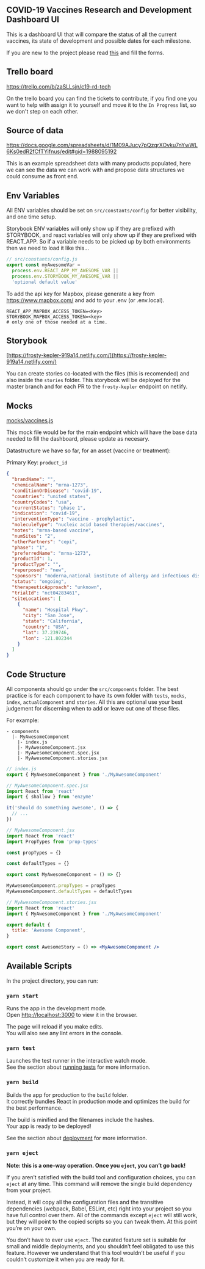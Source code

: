 ## COVID-19 Vaccines Research and Development Dashboard UI

This is a dashboard UI that will compare the status of all the current vaccines, its state of development and possible dates for each milestone.

If you are new to the project please read [this](https://docs.google.com/document/d/1LHECCE-MHXc-oz3uzq4xChw0jrEKeGKIO-92n_c7e4M/edit) and fill the forms.

## Trello board

https://trello.com/b/zaSLLsjn/c19-rd-tech

On the trello board you can find the tickets to contribute, if you find one you want to help with assign it to yourself and move it to the `In Progress` list, so we don't step on each other.

## Source of data

https://docs.google.com/spreadsheets/d/1M09AJucy7pQzqrXOvku7nYwWL6Ks0edR2fCfTYifnus/edit#gid=1988095192

This is an example spreadsheet data with many products populated, here we can see the data we can work with and propose data structures we could consume as front end.

## Env Variables

All ENV variables should be set on `src/constants/config` for better visibility, and one time setup.

Storybook ENV variables will only show up if they are prefixed with STORYBOOK, and react variables will only show up if they are prefixed with REACT_APP. So if a variable needs to be picked up by both environments then we need to load it like this...

```js
// src/constants/config.js
export const myAwesomeVar =
  process.env.REACT_APP_MY_AWESOME_VAR ||
  process.env.STORYBOOK_MY_AWESOME_VAR ||
  'optional default value'
```

To add the api key for Mapbox, please generate a key from https://www.mapbox.com/ and add to your .env (or .env.local).

```.env
REACT_APP_MAPBOX_ACCESS_TOKEN=<Key>
STORYBOOK_MAPBOX_ACCESS_TOKEN=<key>
# only one of those needed at a time.
```

## Storybook

[https://frosty-kepler-919a14.netlify.com/](https://frosty-kepler-919a14.netlify.com/)

You can create stories co-located with the files (this is recomended) and also inside the `stories` folder. This storybook will be deployed for the master branch and for each PR to the `frosty-kepler` endpoint on netlify.

## Mocks

[mocks/vaccines.js](https://github.com/c19-rnd-dashboard/c19-rnd-dashboard-ui/blob/master/src/mocks/vaccines.js)

This mock file would be for the main endpoint which will have the base data needed to fill the dashboard, please update as necesary.

Datastructure we have so far, for an asset (vaccine or treatment):

Primary Key: `product_id`

```json
{
  "brandName": "",
  "chemicalName": "mrna-1273",
  "conditionOrDisease": "covid-19",
  "countries": "united states",
  "countryCodes": "usa",
  "currentStatus": "phase 1",
  "indication": "covid-19",
  "interventionType": "vaccine - prophylactic",
  "moleculeType": "nucleic acid based therapies/vaccines",
  "notes": "mrna-based vaccine",
  "numSites": "2",
  "otherPartners": "cepi",
  "phase": "1",
  "preferredName": "mrna-1273",
  "productId": 1,
  "productType": "",
  "repurposed": "new",
  "sponsors": "moderna,national institute of allergy and infectious diseases",
  "status": "ongoing",
  "therapeuticApproach": "unknown",
  "trialId": "nct04283461",
  "siteLocations": [
    {
      "name": "Hospital Pkwy",
      "city": "San Jose",
      "state": "California",
      "country": "USA",
      "lat": 37.239746,
      "lon": -121.802344
    }
  ]
}
```

## Code Structure

All components should go under the `src/components` folder. The best practice is for each component to have its own folder with `tests`, `mocks`, `index`, `actualComponent` and `stories`. All this are optional use your best judgement for discerning when to add or leave out one of these files.

For example:

```
- components
  |- MyAwesomeComponent
    |- index.js
    |- MyAwesomeComponent.jsx
    |- MyAwesomeComponent.spec.jsx
    |- MyAwesomeComponent.stories.jsx
```

```js
// index.js
export { MyAwesomeComponent } from './MyAwesomeComponent'
```

```jsx
// MyAwesomeComponent.spec.jsx
import React from 'react'
import { shallow } from 'enzyme'

it('should do something awesome', () => {
  // ...
})
```

```jsx
// MyAwesomeComponent.jsx
import React from 'react'
import PropTypes from 'prop-types'

const propTypes = {}

const defaultTypes = {}

export const MyAwesomeComponent = () => {}

MyAwesomeComponent.propTypes = propTypes
MyAwesomeComponent.defaultTypes = defaultTypes
```

```jsx
// MyAwesomeComponent.stories.jsx
import React from 'react'
import { MyAwesomeComponent } from './MyAwesomeComponent'

export default {
  title: 'Awesome Component',
}

export const AwesomeStory = () => <MyAwesomeComponent />
```

## Available Scripts

In the project directory, you can run:

### `yarn start`

Runs the app in the development mode.<br />
Open [http://localhost:3000](http://localhost:3000) to view it in the browser.

The page will reload if you make edits.<br />
You will also see any lint errors in the console.

### `yarn test`

Launches the test runner in the interactive watch mode.<br />
See the section about [running tests](https://facebook.github.io/create-react-app/docs/running-tests) for more information.

### `yarn build`

Builds the app for production to the `build` folder.<br />
It correctly bundles React in production mode and optimizes the build for the best performance.

The build is minified and the filenames include the hashes.<br />
Your app is ready to be deployed!

See the section about [deployment](https://facebook.github.io/create-react-app/docs/deployment) for more information.

### `yarn eject`

**Note: this is a one-way operation. Once you `eject`, you can’t go back!**

If you aren’t satisfied with the build tool and configuration choices, you can `eject` at any time. This command will remove the single build dependency from your project.

Instead, it will copy all the configuration files and the transitive dependencies (webpack, Babel, ESLint, etc) right into your project so you have full control over them. All of the commands except `eject` will still work, but they will point to the copied scripts so you can tweak them. At this point you’re on your own.

You don’t have to ever use `eject`. The curated feature set is suitable for small and middle deployments, and you shouldn’t feel obligated to use this feature. However we understand that this tool wouldn’t be useful if you couldn’t customize it when you are ready for it.
